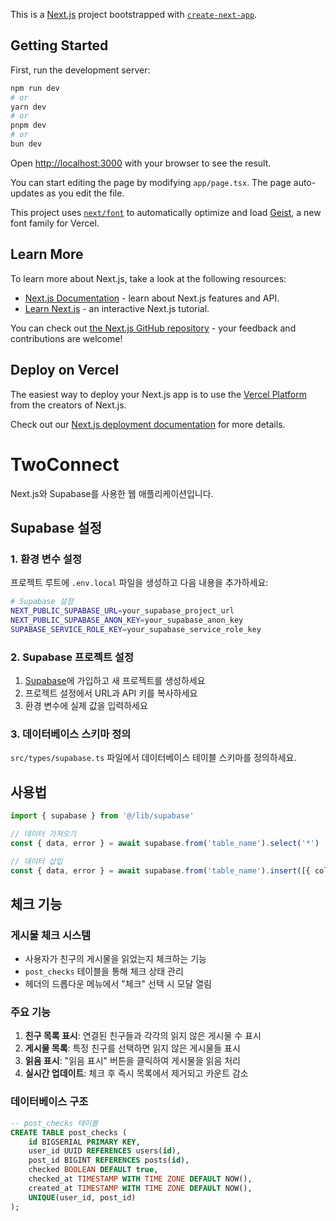 This is a [Next.js](https://nextjs.org) project bootstrapped with [`create-next-app`](https://nextjs.org/docs/app/api-reference/cli/create-next-app).

## Getting Started

First, run the development server:

```bash
npm run dev
# or
yarn dev
# or
pnpm dev
# or
bun dev
```

Open [http://localhost:3000](http://localhost:3000) with your browser to see the result.

You can start editing the page by modifying `app/page.tsx`. The page auto-updates as you edit the file.

This project uses [`next/font`](https://nextjs.org/docs/app/building-your-application/optimizing/fonts) to automatically optimize and load [Geist](https://vercel.com/font), a new font family for Vercel.

## Learn More

To learn more about Next.js, take a look at the following resources:

-  [Next.js Documentation](https://nextjs.org/docs) - learn about Next.js features and API.
-  [Learn Next.js](https://nextjs.org/learn) - an interactive Next.js tutorial.

You can check out [the Next.js GitHub repository](https://github.com/vercel/next.js) - your feedback and contributions are welcome!

## Deploy on Vercel

The easiest way to deploy your Next.js app is to use the [Vercel Platform](https://vercel.com/new?utm_medium=default-template&filter=next.js&utm_source=create-next-app&utm_campaign=create-next-app-readme) from the creators of Next.js.

Check out our [Next.js deployment documentation](https://nextjs.org/docs/app/building-your-application/deploying) for more details.

# TwoConnect

Next.js와 Supabase를 사용한 웹 애플리케이션입니다.

## Supabase 설정

### 1. 환경 변수 설정

프로젝트 루트에 `.env.local` 파일을 생성하고 다음 내용을 추가하세요:

```bash
# Supabase 설정
NEXT_PUBLIC_SUPABASE_URL=your_supabase_project_url
NEXT_PUBLIC_SUPABASE_ANON_KEY=your_supabase_anon_key
SUPABASE_SERVICE_ROLE_KEY=your_supabase_service_role_key
```

### 2. Supabase 프로젝트 설정

1. [Supabase](https://supabase.com)에 가입하고 새 프로젝트를 생성하세요
2. 프로젝트 설정에서 URL과 API 키를 복사하세요
3. 환경 변수에 실제 값을 입력하세요

### 3. 데이터베이스 스키마 정의

`src/types/supabase.ts` 파일에서 데이터베이스 테이블 스키마를 정의하세요.

## 사용법

```typescript
import { supabase } from '@/lib/supabase'

// 데이터 가져오기
const { data, error } = await supabase.from('table_name').select('*')

// 데이터 삽입
const { data, error } = await supabase.from('table_name').insert([{ column: 'value' }])
```

## 체크 기능

### 게시물 체크 시스템

-  사용자가 친구의 게시물을 읽었는지 체크하는 기능
-  `post_checks` 테이블을 통해 체크 상태 관리
-  헤더의 드롭다운 메뉴에서 "체크" 선택 시 모달 열림

### 주요 기능

1. **친구 목록 표시**: 연결된 친구들과 각각의 읽지 않은 게시물 수 표시
2. **게시물 목록**: 특정 친구를 선택하면 읽지 않은 게시물들 표시
3. **읽음 표시**: "읽음 표시" 버튼을 클릭하여 게시물을 읽음 처리
4. **실시간 업데이트**: 체크 후 즉시 목록에서 제거되고 카운트 감소

### 데이터베이스 구조

```sql
-- post_checks 테이블
CREATE TABLE post_checks (
    id BIGSERIAL PRIMARY KEY,
    user_id UUID REFERENCES users(id),
    post_id BIGINT REFERENCES posts(id),
    checked BOOLEAN DEFAULT true,
    checked_at TIMESTAMP WITH TIME ZONE DEFAULT NOW(),
    created_at TIMESTAMP WITH TIME ZONE DEFAULT NOW(),
    UNIQUE(user_id, post_id)
);
```
